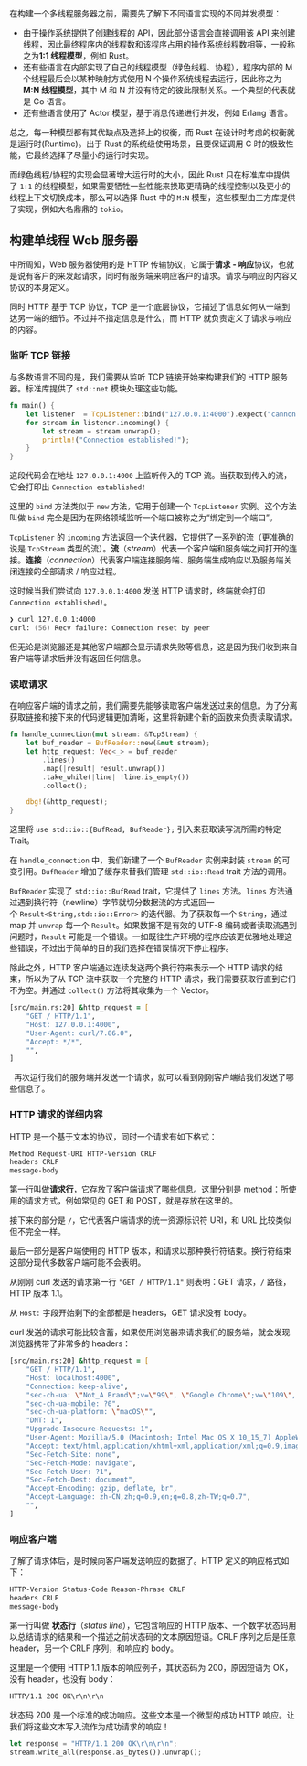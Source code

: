在构建一个多线程服务器之前，需要先了解下不同语言实现的不同并发模型：

-   由于操作系统提供了创建线程的 API，因此部分语言会直接调用该 API 来创建线程，因此最终程序内的线程数和该程序占用的操作系统线程数相等，一般称之为**1:1 线程模型**，例如 Rust。
-   还有些语言在内部实现了自己的线程模型（绿色线程、协程），程序内部的 M 个线程最后会以某种映射方式使用 N 个操作系统线程去运行，因此称之为**M:N 线程模型**，其中 M 和 N 并没有特定的彼此限制关系。一个典型的代表就是 Go 语言。
-   还有些语言使用了 Actor 模型，基于消息传递进行并发，例如 Erlang 语言。

总之，每一种模型都有其优缺点及选择上的权衡，而 Rust 在设计时考虑的权衡就是运行时(Runtime)。出于 Rust 的系统级使用场景，且要保证调用 C 时的极致性能，它最终选择了尽量小的运行时实现。

而绿色线程/协程的实现会显著增大运行时的大小，因此 Rust 只在标准库中提供了 `1:1` 的线程模型，如果需要牺牲一些性能来换取更精确的线程控制以及更小的线程上下文切换成本，那么可以选择 Rust 中的 `M:N` 模型，这些模型由三方库提供了实现，例如大名鼎鼎的 `tokio`。

## 构建单线程 Web 服务器

中所周知，Web 服务器使用的是 HTTP 传输协议，它属于**请求 - 响应**协议，也就是说有客户的来发起请求，同时有服务端来响应客户的请求。请求与响应的内容又协议的本身定义。

同时 HTTP 基于 TCP 协议，TCP 是一个底层协议，它描述了信息如何从一端到达另一端的细节。不过并不指定信息是什么，而 HTTP 就负责定义了请求与响应的内容。

### 监听 TCP 链接

与多数语言不同的是，我们需要从监听 TCP 链接开始来构建我们的 HTTP 服务器。标准库提供了 `std::net` 模块处理这些功能。

```rust
fn main() {
    let listener  = TcpListener::bind("127.0.0.1:4000").expect("cannon listen on port 4000");
    for stream in listener.incoming() {
        let stream = stream.unwrap();
        println!("Connection established!");
    }
}
```

这段代码会在地址 `127.0.0.1:4000` 上监听传入的 TCP 流。当获取到传入的流，它会打印出 `Connection established!`

这里的 `bind` 方法类似于 `new` 方法，它用于创建一个 `TcpListener`  实例。这个方法叫做 `bind` 完全是因为在网络领域监听一个端口被称之为“绑定到一个端口”。

`TcpListener` 的 `incoming` 方法返回一个迭代器，它提供了一系列的流（更准确的说是 `TcpStream` 类型的流）。**流**（_stream_）代表一个客户端和服务端之间打开的连接。**连接**（_connection_）代表客户端连接服务端、服务端生成响应以及服务端关闭连接的全部请求 / 响应过程。

这时候当我们尝试向 `127.0.0.1:4000` 发送 HTTP 请求时，终端就会打印 `Connection established!`。

```zsh
❯ curl 127.0.0.1:4000
curl: (56) Recv failure: Connection reset by peer
```

但无论是浏览器还是其他客户端都会显示请求失败等信息，这是因为我们收到来自客户端等请求后并没有返回任何信息。

### 读取请求

在响应客户端的请求之前，我们需要先能够读取客户端发送过来的信息。为了分离获取链接和接下来的代码逻辑更加清晰，这里将新建个新的函数来负责读取请求。

```rust
fn handle_connection(mut stream: &TcpStream) {
    let buf_reader = BufReader::new(&mut stream);
    let http_request: Vec<_> = buf_reader
        .lines()
        .map(|result| result.unwrap())
        .take_while(|line| !line.is_empty())
        .collect();

    dbg!(&http_request);
}
```

这里将 `use std::io::{BufRead, BufReader};` 引入来获取读写流所需的特定 Trait。

在 `handle_connection` 中，我们新建了一个 `BufReader` 实例来封装 `stream` 的可变引用。`BufReader` 增加了缓存来替我们管理 `std::io::Read` trait 方法的调用。

`BufReader` 实现了 `std::io::BufRead` trait，它提供了 `lines` 方法。`lines` 方法通过遇到换行符（newline）字节就切分数据流的方式返回一个 `Result<String,std::io::Error>` 的迭代器。为了获取每一个 `String`，通过 map 并 `unwrap` 每一个 `Result`。如果数据不是有效的 UTF-8 编码或者读取流遇到问题时，`Result` 可能是一个错误。一如既往生产环境的程序应该更优雅地处理这些错误，不过出于简单的目的我们选择在错误情况下停止程序。

除此之外，HTTP 客户端通过连续发送两个换行符来表示一个 HTTP 请求的结束，所以为了从 TCP 流中获取一个完整的 HTTP 请求，我们需要获取行直到它们不为空。并通过 `collect()` 方法将其收集为一个 Vector。

```zsh
[src/main.rs:20] &http_request = [
    "GET / HTTP/1.1",　
    "Host: 127.0.0.1:4000",
    "User-Agent: curl/7.86.0",
    "Accept: */*",
    "",
]
```

  再次运行我们的服务端并发送一个请求，就可以看到刚刚客户端给我们发送了哪些信息了。

### HTTP 请求的详细内容

HTTP 是一个基于文本的协议，同时一个请求有如下格式：

```txt
Method Request-URI HTTP-Version CRLF
headers CRLF
message-body
```

第一行叫做**请求行**，它存放了客户端请求了哪些信息。这里分别是 method：所使用的请求方式，例如常见的 GET 和 POST，就是存放在这里的。

接下来的部分是 `/`，它代表客户端请求的统一资源标识符 URI，和 URL 比较类似但不完全一样。

最后一部分是客户端使用的 HTTP 版本，和请求以那种换行符结束。换行符结束这部分现代多数客户端可能不会表明。

从刚刚 curl 发送的请求第一行  `"GET / HTTP/1.1"` 则表明：GET 请求，`/` 路径，HTTP 版本 1.1。

从 `Host:` 字段开始剩下的全部都是 headers，GET 请求没有 body。

curl 发送的请求可能比较含蓄，如果使用浏览器来请求我们的服务端，就会发现浏览器携带了非常多的 headers：

```zsh
[src/main.rs:20] &http_request = [
    "GET / HTTP/1.1",
    "Host: localhost:4000",
    "Connection: keep-alive",
    "sec-ch-ua: \"Not_A Brand\";v=\"99\", \"Google Chrome\";v=\"109\", \"Chromium\";v=\"109\"",
    "sec-ch-ua-mobile: ?0",
    "sec-ch-ua-platform: \"macOS\"",
    "DNT: 1",
    "Upgrade-Insecure-Requests: 1",
    "User-Agent: Mozilla/5.0 (Macintosh; Intel Mac OS X 10_15_7) AppleWebKit/537.36 (KHTML, like Gecko) Chrome/109.0.0.0 Safari/537.36",
    "Accept: text/html,application/xhtml+xml,application/xml;q=0.9,image/avif,image/webp,image/apng,*/*;q=0.8,application/signed-exchange;v=b3;q=0.9",
    "Sec-Fetch-Site: none",
    "Sec-Fetch-Mode: navigate",
    "Sec-Fetch-User: ?1",
    "Sec-Fetch-Dest: document",
    "Accept-Encoding: gzip, deflate, br",
    "Accept-Language: zh-CN,zh;q=0.9,en;q=0.8,zh-TW;q=0.7",
    "",
]
```

### 响应客户端

了解了请求体后，是时候向客户端发送响应的数据了。HTTP 定义的响应格式如下：

```txt
HTTP-Version Status-Code Reason-Phrase CRLF
headers CRLF
message-body
```

第一行叫做 **状态行**（_status line_），它包含响应的 HTTP 版本、一个数字状态码用以总结请求的结果和一个描述之前状态码的文本原因短语。CRLF 序列之后是任意 header，另一个 CRLF 序列，和响应的 body。

这里是一个使用 HTTP 1.1 版本的响应例子，其状态码为 200，原因短语为 OK，没有 header，也没有 body：

```txt
HTTP/1.1 200 OK\r\n\r\n
```

状态码 200 是一个标准的成功响应。这些文本是一个微型的成功 HTTP 响应。让我们将这些文本写入流作为成功请求的响应！

```rust
let response = "HTTP/1.1 200 OK\r\n\r\n";
stream.write_all(response.as_bytes()).unwrap();
```
